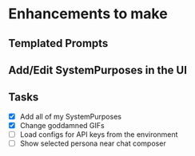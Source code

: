 # Enhancements to make

## Templated Prompts

## Add/Edit SystemPurposes in the UI

## Tasks

* [x] Add all of my SystemPurposes
* [x] Change goddamned GIFs
* [ ] Load configs for API keys from the environment
* [ ] Show selected persona near chat composer
